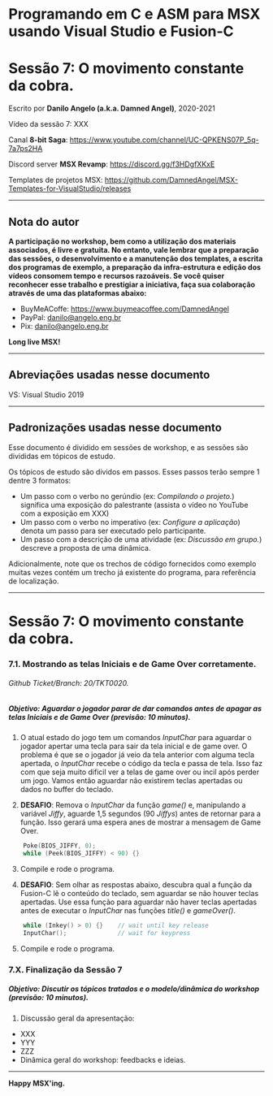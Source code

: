 # Programando em C e ASM para MSX usando Visual Studio e Fusion-C
# Sessão 7: O movimento constante da cobra.

Escrito por **Danilo Angelo (a.k.a. Damned Angel)**, 2020-2021

Vídeo da sessão 7: XXX

Canal **8-bit Saga**: https://www.youtube.com/channel/UC-QPKENS07P_5q-7a7ps2HA

Discord server **MSX Revamp**: https://discord.gg/f3HDgfXKxE

Templates de projetos MSX: https://github.com/DamnedAngel/MSX-Templates-for-VisualStudio/releases

---

## Nota do autor

__A participação no workshop, bem como a utilização dos materiais associados, é livre e gratuita. 
No entanto, vale lembrar que a preparação das sessões, o desenvolvimento e a manutenção dos templates, a escrita dos programas de exemplo, a preparação da infra-estrutura e edição dos vídeos consomem tempo e recursos razoáveis.
Se você quiser reconhecer esse trabalho e prestigiar a iniciativa, faça sua colaboração através de uma das plataformas abaixo:__

* BuyMeACoffe: https://www.buymeacoffee.com/DamnedAngel​
* PayPal: danilo@angelo.eng.br
* Pix: danilo@angelo.eng.br

**Long live MSX!**

---

## Abreviações usadas nesse documento

VS: Visual Studio 2019

---

## Padronizações usadas nesse documento

Esse documento é dividido em sessões de workshop, e as sessões são divididas em tópicos de estudo.

Os tópicos de estudo são dividos em passos. Esses passos terão sempre 1 dentre 3 formatos:
* Um passo com o verbo no gerúndio (ex: *Compilando o projeto.*) significa uma exposição do palestrante (assista o vídeo no YouTube com a exposição em XXX)
* Um passo com o verbo no imperativo (ex: *Configure a aplicação*) denota um passo para ser executado pelo participante.
* Um passo com a descrição de uma atividade (ex: *Discussão em grupo.*) descreve a proposta de uma dinâmica.

Adicionalmente, note que os trechos de código fornecidos como exemplo muitas vezes contém um trecho já existente do programa, para referência de localização.

---

# Sessão 7: O movimento constante da cobra.

### 7.1. Mostrando as telas Iniciais e de Game Over corretamente.
###### *Github Ticket/Branch: 20/TKT0020.*

##### Objetivo: Aguardar o jogador parar de dar comandos antes de apagar as telas Iniciais e de Game Over (previsão: 10 minutos).

1. O atual estado do jogo tem um comandos *InputChar* para aguardar o jogador apertar uma tecla para sair da tela inicial e de game over. O problema é que se o jogador já veio da tela anterior com alguma tecla apertada, o *InputChar* recebe o código da tecla e passa de tela. Isso faz com que seja muito dificil ver a telas de game over ou incil após perder um jogo. Vamos então aguardar não existirem teclas apertadas ou dados no buffer do teclado. 

2. **DESAFIO**: Remova o *InputChar* da função *game()* e, manipulando a variável *Jiffy*, aguarde 1,5 segundos (90 *Jiffys*) antes de retornar para a função. Isso gerará uma espera anes de mostrar a mensagem de Game Over.

```c
	Poke(BIOS_JIFFY, 0);
	while (Peek(BIOS_JIFFY) < 90) {}
```

3. Compile e rode o programa.

4. **DESAFIO**: Sem olhar as respostas abaixo, descubra qual a função da Fusion-C lê o conteúdo do teclado, sem aguardar se não houver teclas apertadas. Use essa função para aguardar não haver teclas apertadas antes de executar o *InputChar* nas funções *title()* e *gameOver()*.

```c
	while (Inkey() > 0) {}    // wait until key release
	InputChar();              // wait for keypress
```

5. Compile e rode o programa.


### 7.X. Finalização da Sessão 7
##### Objetivo: Discutir os tópicos tratados e o modelo/dinâmica do workshop (previsão: 10 minutos).

1. Discussão geral da apresentação:
* XXX
* YYY
* ZZZ
* Dinâmica geral do workshop: feedbacks e ideias.

---

**Happy MSX'ing.**
